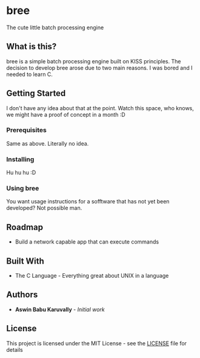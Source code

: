 # bree

The cute little batch processing engine

## What is this? 

bree is a simple batch processing engine built on KISS principles. The decision
to develop bree arose due to two main reasons. I was bored and I needed to learn
C.

## Getting Started

I don't have any idea about that at the point. Watch this space, who knows, we
might have a proof of concept in a month :D

### Prerequisites

Same as above. Literally no idea.

### Installing

Hu hu hu :D

### Using bree 

You want usage instructions for a sofftware that has not yet been developed?
Not possible man.

## Roadmap  

- Build a network capable app that can execute commands

## Built With

* The C Language - Everything great about UNIX in a language

## Authors

* **Aswin Babu Karuvally** - *Initial work*

## License

This project is licensed under the MIT License - see the
[LICENSE](LICENSE) file for details


